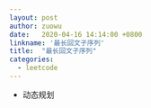 ```yaml
---
layout: post
author: zuowu
date:   2020-04-16 14:14:00 +0800
linkname: '最长回文子序列'
title:  "最长回文子序列"
categories: 
  - leetcode 
---
```


 * 动态规划

```javascript

```